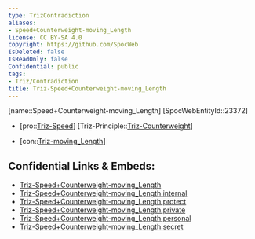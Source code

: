 ```yaml
---
type: TrizContradiction
aliases:
- Speed+Counterweight-moving_Length
license: CC BY-SA 4.0
copyright: https://github.com/SpocWeb
IsDeleted: false
IsReadOnly: false
Confidential: public
tags: 
- Triz/Contradiction
title: Triz-Speed+Counterweight-moving_Length
---
```

[name::Speed+Counterweight-moving_Length]
[SpocWebEntityId::23372]
+ [pro::[Triz-Speed](tech/Triz/Parameter/Triz-Speed.md)]
[Triz-Principle::[Triz-Counterweight](tech/Triz/Principle/Triz-Counterweight.md)]
- [con::[Triz-moving_Length](tech/Triz/Parameter/Triz-moving_Length.md)]



## Confidential Links & Embeds: 
- [Triz-Speed+Counterweight-moving_Length](../../../../_public/tech/Triz/Contradict/Triz-Speed+Counterweight-moving_Length.md) 
- [Triz-Speed+Counterweight-moving_Length.internal](../../../../_internal/tech/Triz/Contradict/Triz-Speed+Counterweight-moving_Length.internal.md) 
- [Triz-Speed+Counterweight-moving_Length.protect](../../../../_protect/tech/Triz/Contradict/Triz-Speed+Counterweight-moving_Length.protect.md) 
- [Triz-Speed+Counterweight-moving_Length.private](../../../../_private/tech/Triz/Contradict/Triz-Speed+Counterweight-moving_Length.private.md) 
- [Triz-Speed+Counterweight-moving_Length.personal](../../../../_personal/tech/Triz/Contradict/Triz-Speed+Counterweight-moving_Length.personal.md) 
- [Triz-Speed+Counterweight-moving_Length.secret](../../../../_secret/tech/Triz/Contradict/Triz-Speed+Counterweight-moving_Length.secret.md) 
